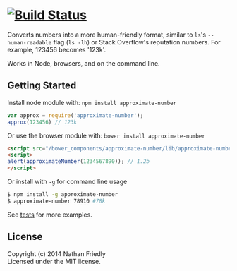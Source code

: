 #  [![Build Status](https://secure.travis-ci.org/nfriedly/approximate-number.png?branch=master)](http://travis-ci.org/nfriedly/approximate-number)

Converts numbers into a more human-friendly format, similar to `ls`'s `--human-readable` flag (`ls -lh`) or Stack
Overflow's reputation numbers. For example, 123456 becomes '123k'.

Works in Node, browsers, and on the command line.


## Getting Started

Install node module with: `npm install approximate-number`

```js
var approx = require('approximate-number');
approx(123456) // 123k
```

Or use the browser module with: `bower install approximate-number`

```html
<script src="/bower_components/approximate-number/lib/approximate-number.js"></script>
<script>
alert(approximateNumber(1234567890)); // 1.2b
</script>
```

Or install with `-g` for command line usage

```sh
$ npm install -g approximate-number
$ approximate-number 78910 #78k
```

See [tests] for more examples.

## License

Copyright (c) 2014 Nathan Friedly  
Licensed under the MIT license.


[tests]: https://github.com/nfriedly/approximate-number/blob/master/test/approximate-number_test.js